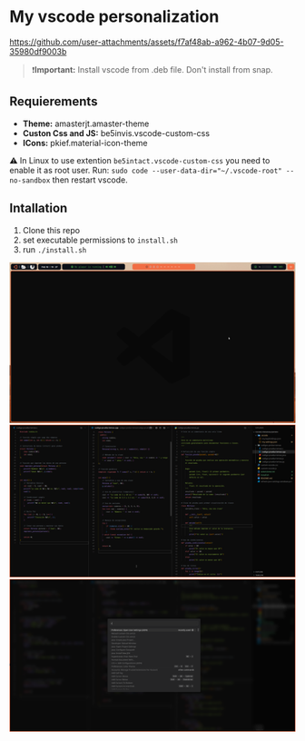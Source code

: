 # My vscode personalization




https://github.com/user-attachments/assets/f7af48ab-a962-4b07-9d05-35980df9003b




>❗️**Important:** Install vscode from .deb file. Don't install from snap.

## Requierements

- **Theme:** amasterjt.amaster-theme
- **Custon Css and JS:** be5invis.vscode-custom-css
- **ICons:** pkief.material-icon-theme

⚠️ In Linux to use extention `be5intact.vscode-custom-css` you need to enable it as root user. Run: `sudo code --user-data-dir="~/.vscode-root" --no-sandbox` then restart vscode.

## Intallation
1. Clone this repo
2. set executable permissions to `install.sh`
3. run `./install.sh`

![Entorno S4vitar](docs/imagenes/home_page.png)
![Entorno S4vitar](docs/imagenes/screen1.png)
![Entorno S4vitar](docs/imagenes/command_screen.png)
